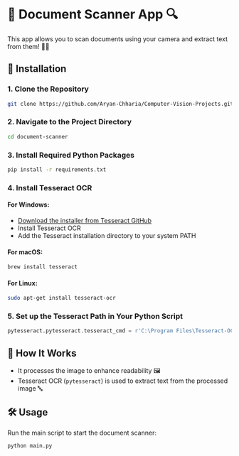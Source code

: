 # 📄 Document Scanner App 🔍

This app allows you to scan documents using your camera and extract text from them! 📸✨

## 🚀 Installation

### 1. Clone the Repository

```bash
git clone https://github.com/Aryan-Chharia/Computer-Vision-Projects.git
```

### 2. Navigate to the Project Directory

```bash
cd document-scanner
```

### 3. Install Required Python Packages

```bash
pip install -r requirements.txt
```

### 4. Install Tesseract OCR

#### For Windows:

- [Download the installer from Tesseract GitHub](https://github.com/tesseract-ocr/tesseract)
- Install Tesseract OCR
- Add the Tesseract installation directory to your system PATH

#### For macOS:

```bash
brew install tesseract
```

#### For Linux:

```bash
sudo apt-get install tesseract-ocr
```

### 5. Set up the Tesseract Path in Your Python Script

```python
pytesseract.pytesseract.tesseract_cmd = r'C:\Program Files\Tesseract-OCR\tesseract.exe'  # Adjust this path for your system
```

## 🎯 How It Works

- It processes the image to enhance readability 🖼️
- Tesseract OCR (`pytesseract`) is used to extract text from the processed image 🔤

## 🛠️ Usage

Run the main script to start the document scanner:

```bash
python main.py
```
